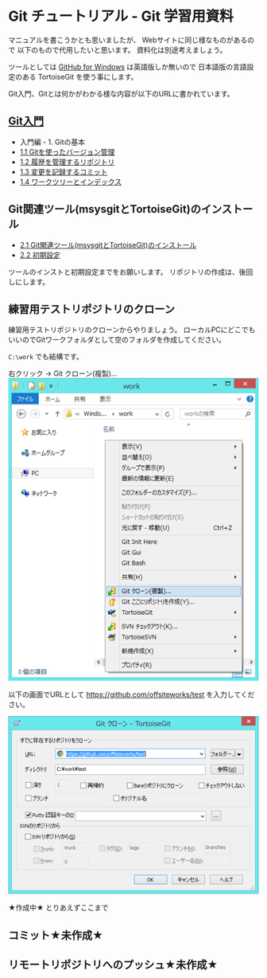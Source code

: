 Git チュートリアル - Git 学習用資料
============

マニュアルを書こうかとも思いましたが、
Webサイトに同じ様なものがあるので
以下のもので代用したいと思います。
資料化は別途考えましょう。

ツールとしては [GitHub for Windows](https://windows.github.com) は英語版しか無いので
日本語版の言語設定のある TortoiseGit を使う事にします。

Git入門、Gitとは何かがわかる様な内容が以下のURLに書かれています。

## [Git入門](http://www.backlog.jp/git-guide/)

+ 入門編 - 1. Gitの基本 
+ [1.1 Gitを使ったバージョン管理](http://www.backlog.jp/git-guide/intro/intro1_1.html)
+ [1.2 履歴を管理するリポジトリ](http://www.backlog.jp/git-guide/intro/intro1_2.html)
+ [1.3 変更を記録するコミット](http://www.backlog.jp/git-guide/intro/intro1_3.html)
+ [1.4 ワークツリーとインデックス](http://www.backlog.jp/git-guide/intro/intro1_4.html)

## Git関連ツール(msysgitとTortoiseGit)のインストール

+ [2.1 Git関連ツール(msysgitとTortoiseGit)のインストール](http://www.backlog.jp/git-guide/intro/intro2_1.html)
+ [2.2 初期設定](http://www.backlog.jp/git-guide/intro/intro2_2.html)

ツールのインストと初期設定までをお願いします。
リポジトリの作成は、後回しにします。

## 練習用テストリポジトリのクローン

練習用テストリポジトリのクローンからやりましょう。
ローカルPCにどこでもいいのでGitワークフォルダとして空のフォルダを作成してください。

`C:\work` でも結構です。


右クリック → Git クローン(複製)...<br/>
![右クリック](images/folder-right-click.png)

以下の画面でURLとして https://github.com/offsiteworks/test を入力してください。

![Gitクローン](images/git-clone.png)

★作成中★ とりあえずここまで

## コミット★未作成★

## リモートリポジトリへのプッシュ★未作成★
